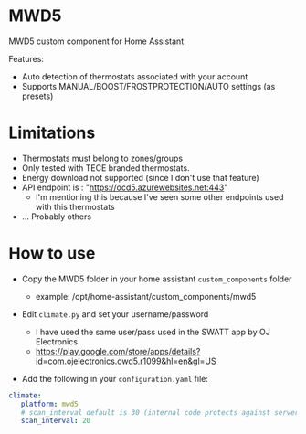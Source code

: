 # MWD5
MWD5 custom component for Home Assistant

Features:
- Auto detection of thermostats associated with your account
- Supports MANUAL/BOOST/FROSTPROTECTION/AUTO settings (as presets)


# Limitations
 - Thermostats must belong to zones/groups
 - Only tested with TECE branded thermostats.
 - Energy download not supported (since I don't use that feature)
 - API endpoint is : "https://ocd5.azurewebsites.net:443"
   - I'm mentioning this because I've seen some other endpoints used with this thermostats
 - ... Probably others
 

# How to use
- Copy the MWD5 folder in your home assistant `custom_components` folder
  - example: /opt/home-assistant/custom_components/mwd5
- Edit `climate.py` and set your username/password
   - I have used the same user/pass used in the SWATT app by OJ Electronics
   - https://play.google.com/store/apps/details?id=com.ojelectronics.owd5.r1099&hl=en&gl=US
   
- Add the following in your `configuration.yaml` file:
```yaml
climate:
   platform: mwd5
   # scan_interval default is 30 (internal code protects against server bashing)
   scan_interval: 20
```
